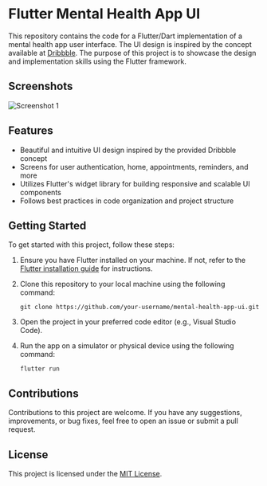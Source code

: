 # Flutter Mental Health App UI

This repository contains the code for a Flutter/Dart implementation of a mental health app user interface. The UI design is inspired by the concept available at [Dribbble](https://dribbble.com/shots/15002657-Mental-Health-App/attachments/6724284?mode=media). The purpose of this project is to showcase the design and implementation skills using the Flutter framework.

## Screenshots

![Screenshot 1](screenshots/screenshot1.jpg|width=100)

## Features

- Beautiful and intuitive UI design inspired by the provided Dribbble concept
- Screens for user authentication, home, appointments, reminders, and more
- Utilizes Flutter's widget library for building responsive and scalable UI components
- Follows best practices in code organization and project structure

## Getting Started

To get started with this project, follow these steps:

1. Ensure you have Flutter installed on your machine. If not, refer to the [Flutter installation guide](https://flutter.dev/docs/get-started/install) for instructions.

2. Clone this repository to your local machine using the following command:

   ```
   git clone https://github.com/your-username/mental-health-app-ui.git
   ```

3. Open the project in your preferred code editor (e.g., Visual Studio Code).

4. Run the app on a simulator or physical device using the following command:

   ```
   flutter run
   ```

## Contributions

Contributions to this project are welcome. If you have any suggestions, improvements, or bug fixes, feel free to open an issue or submit a pull request.

## License

This project is licensed under the [MIT License](LICENSE).
